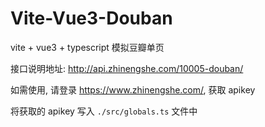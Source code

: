 # Vite-Vue3-Douban

vite + vue3 + typescript 模拟豆瓣单页

接口说明地址: <http://api.zhinengshe.com/10005-douban/>

如需使用, 请登录 <https://www.zhinengshe.com/>, 获取 apikey

将获取的 apikey 写入 `./src/globals.ts` 文件中
